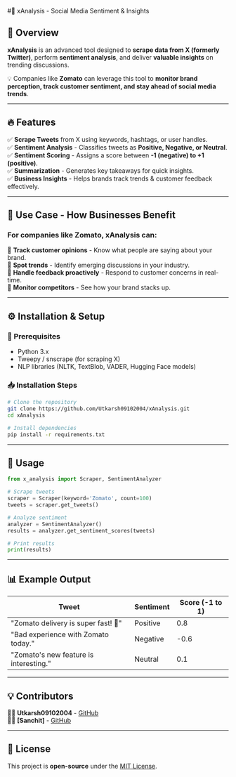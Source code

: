 #🚀 xAnalysis - Social Media Sentiment & Insights

## 📌 Overview
**xAnalysis** is an advanced tool designed to **scrape data from X (formerly Twitter)**, perform **sentiment analysis**, and deliver **valuable insights** on trending discussions. 

💡 Companies like **Zomato** can leverage this tool to **monitor brand perception, track customer sentiment, and stay ahead of social media trends**.

---

## 🔥 Features
✅ **Scrape Tweets** from X using keywords, hashtags, or user handles.  
✅ **Sentiment Analysis** - Classifies tweets as **Positive, Negative, or Neutral**.  
✅ **Sentiment Scoring** - Assigns a score between **-1 (negative) to +1 (positive)**.  
✅ **Summarization** - Generates key takeaways for quick insights.  
✅ **Business Insights** - Helps brands track trends & customer feedback effectively.

---

## 🏢 Use Case - How Businesses Benefit
### For companies like **Zomato**, xAnalysis can:
🔹 **Track customer opinions** - Know what people are saying about your brand.  
🔹 **Spot trends** - Identify emerging discussions in your industry.  
🔹 **Handle feedback proactively** - Respond to customer concerns in real-time.  
🔹 **Monitor competitors** - See how your brand stacks up.

---

## ⚙️ Installation & Setup
### 📌 Prerequisites
- Python 3.x  
- Tweepy / snscrape (for scraping X)  
- NLP libraries (NLTK, TextBlob, VADER, Hugging Face models)

### 📥 Installation Steps
```bash
# Clone the repository
git clone https://github.com/Utkarsh09102004/xAnalysis.git
cd xAnalysis

# Install dependencies
pip install -r requirements.txt
```

---

## 🚀 Usage
```python
from x_analysis import Scraper, SentimentAnalyzer

# Scrape tweets
scraper = Scraper(keyword='Zomato', count=100)
tweets = scraper.get_tweets()

# Analyze sentiment
analyzer = SentimentAnalyzer()
results = analyzer.get_sentiment_scores(tweets)

# Print results
print(results)
```

---

## 📊 Example Output
| Tweet | Sentiment | Score (-1 to 1) |
|--------|------------|------------|
| "Zomato delivery is super fast! 🍕" | Positive | 0.8 |
| "Bad experience with Zomato today." | Negative | -0.6 |
| "Zomato's new feature is interesting." | Neutral | 0.1 |

---

## 💡 Contributors
👨‍💻 **Utkarsh09102004** - [GitHub](https://github.com/Utkarsh09102004)  
👩‍💻 **[Sanchit]** - [GitHub](https://github.com/Smehta1234)  

---

## 📜 License
This project is **open-source** under the [MIT License](LICENSE).

 
 
